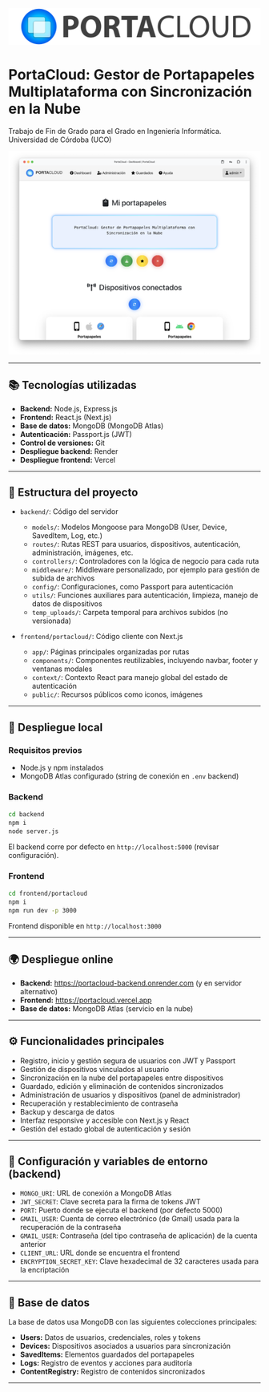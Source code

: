 
![Logo de PortaCloud](frontend/portacloud/public/logo_horizontal.png)
# PortaCloud: Gestor de Portapapeles Multiplataforma con Sincronización en la Nube  
Trabajo de Fin de Grado para el Grado en Ingeniería Informática. Universidad de Córdoba (UCO)

![Captura del Dashbboard de PortaCloud](frontend/portacloud/public/captura.png)

---

## 📚 Tecnologías utilizadas

- **Backend:** Node.js, Express.js  
- **Frontend:** React.js (Next.js)  
- **Base de datos:** MongoDB (MongoDB Atlas)  
- **Autenticación:** Passport.js (JWT)  
- **Control de versiones:** Git  
- **Despliegue backend:** Render  
- **Despliegue frontend:** Vercel  

---

## 🌳 Estructura del proyecto

- `backend/`: Código del servidor  
  - `models/`: Modelos Mongoose para MongoDB (User, Device, SavedItem, Log, etc.)  
  - `routes/`: Rutas REST para usuarios, dispositivos, autenticación, administración, imágenes, etc.  
  - `controllers/`: Controladores con la lógica de negocio para cada ruta  
  - `middleware/`: Middleware personalizado, por ejemplo para gestión de subida de archivos  
  - `config/`: Configuraciones, como Passport para autenticación  
  - `utils/`: Funciones auxiliares para autenticación, limpieza, manejo de datos de dispositivos  
  - `temp_uploads/`: Carpeta temporal para archivos subidos (no versionada)  

- `frontend/portacloud/`: Código cliente con Next.js  
  - `app/`: Páginas principales organizadas por rutas 
  - `components/`: Componentes reutilizables, incluyendo navbar, footer y ventanas modales
  - `context/`: Contexto React para manejo global del estado de autenticación  
  - `public/`: Recursos públicos como iconos, imágenes  

---

## 🚀 Despliegue local

### Requisitos previos

- Node.js y npm instalados  
- MongoDB Atlas configurado (string de conexión en `.env` backend)  

### Backend

```bash
cd backend
npm i
node server.js
```

El backend corre por defecto en `http://localhost:5000` (revisar configuración).  

### Frontend

```bash
cd frontend/portacloud
npm i
npm run dev -p 3000
```

Frontend disponible en `http://localhost:3000`  

---

## 🌍 Despliegue online

- **Backend:** https://portacloud-backend.onrender.com  (y en servidor alternativo)
- **Frontend:** https://portacloud.vercel.app  
- **Base de datos:** MongoDB Atlas (servicio en la nube)  

---

## ⚙️ Funcionalidades principales

- Registro, inicio y gestión segura de usuarios con JWT y Passport  
- Gestión de dispositivos vinculados al usuario  
- Sincronización en la nube del portapapeles entre dispositivos  
- Guardado, edición y eliminación de contenidos sincronizados  
- Administración de usuarios y dispositivos (panel de administrador)  
- Recuperación y restablecimiento de contraseña 
- Backup y descarga de datos  
- Interfaz responsive y accesible con Next.js y React  
- Gestión del estado global de autenticación y sesión  

---

## 🔧 Configuración y variables de entorno (backend)

- `MONGO_URI`: URL de conexión a MongoDB Atlas  
- `JWT_SECRET`: Clave secreta para la firma de tokens JWT  
- `PORT`: Puerto donde se ejecuta el backend (por defecto 5000)  
- `GMAIL_USER`: Cuenta de correo electrónico (de Gmail) usada para la recuperación de la contraseña
- `GMAIL_USER`: Contraseña (del tipo contraseña de aplicación) de la cuenta anterior
- `CLIENT_URL`: URL donde se encuentra el frontend
- `ENCRYPTION_SECRET_KEY`: Clave hexadecimal de 32 caracteres usada para la encriptación

---

## 📂 Base de datos

La base de datos usa MongoDB con las siguientes colecciones principales:

- **Users:** Datos de usuarios, credenciales, roles y tokens  
- **Devices:** Dispositivos asociados a usuarios para sincronización  
- **SavedItems:** Elementos guardados del portapapeles  
- **Logs:** Registro de eventos y acciones para auditoría  
- **ContentRegistry:** Registro de contenidos sincronizados  

---

